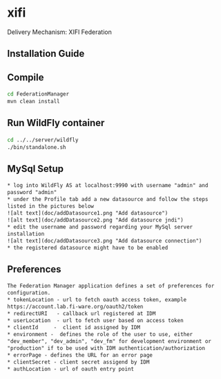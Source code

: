 xifi
====

Delivery Mechanism: XIFI Federation

Installation Guide
------------------
Compile
---
```sh 
cd FederationManager
mvn clean install
```

Run WildFly container
---
 ```sh
 cd ../../server/wildfly
 ./bin/standalone.sh
 ```

MySql Setup
---

	* log into WildFly AS at localhost:9990 with username "admin" and password "admin"
	* under the Profile tab add a new datasource and follow the steps listed in the pictures below
	![alt text](doc/addDatasource1.png "Add datasource")
	![alt text](doc/addDatasource2.png "Add datasource jndi")
	* edit the username and password regarding your MySql server installation
	![alt text](doc/addDatasource3.png "Add datasource connection")
	* the registered datasource might have to be enabled
	
Preferences
---
	The Federation Manager application defines a set of preferences for configuration. 
	* tokenLocation - url to fetch oauth access token, example https://account.lab.fi-ware.org/oauth2/token
	* redirectURI   - callback url registered at IDM
	* userLocation  - url to fetch user based on access token
	* clientId     -  client id assigned by IDM
	* environment -  defines the role of the user to use, either "dev_member", "dev_admin", "dev_fm" for development environment or "production" if to be used with IDM authentication/authorization
	* errorPage - defines the URL for an error page
	* clientSecret - client secret assigend by IDM
	* authLocation - url of oauth entry point